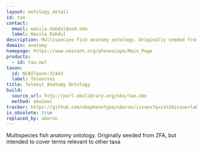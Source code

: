 ```yaml
---
layout: ontology_detail
id: tao
contact:
  email: wasila.dahdul@usd.edu
  label: Wasila Dahdul
description: Multispecies fish anatomy ontology. Originally seeded from ZFA, but intended to cover terms relevant to other taxa
domain: anatomy
homepage: https://www.nescent.org/phenoscape/Main_Page
products:
  - id: tao.owl
taxon:
  id: NCBITaxon:32443
  label: Teleostei
title: Teleost Anatomy Ontology
build:
  source_url: http://purl.obolibrary.org/obo/tao.obo
  method: obo2owl
tracker: https://github.com/obophenotype/uberon/issues?q=is%3Aissue+label%3ATAO
is_obsolete: true
replaced_by: uberon
---
```


Multispecies fish anatomy ontology. Originally seeded from ZFA, but intended to cover terms relevant to other taxa

